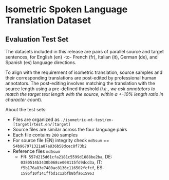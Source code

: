 # Isometric Spoken Language Translation Dataset

## Evaluation Test Set

The datasets included in this release are pairs of parallel source and target sentences, 
for English (en) -to- French (fr), Italian (it), German (de), and Spanish (es) language directions.

To align with the requirement of isometric translation, source samples and their corresponding 
translations are post-edited by professional human annotators.  The post-editing involves matching 
the translation with the source length using a pre-defined threshold 
(_i.e., we ask annotators to match the target text length with the source, within a +-10% length ratio in character count_).

About the test sets:
- Files are organized as `./isometric-mt-test/en-[target]/test.en/[target]`
- Source files are similar across the four language pairs
- Each file contains `200` samples 
- For source file (EN) integrity check `md5sum` == `54b967971321a87a836b58dcec8f73b2`
- Reference files `md5sum`
  - FR: `557d215d61cfa2181c5599d1088be2ba`, DE: `0380514b3430b068ce008115fd9dcd3a`, IT: `f5b176a83e7480ac8136c116502fcfcf`, ES: `1595f10f141ffbd1c12bfb8bfa615963`